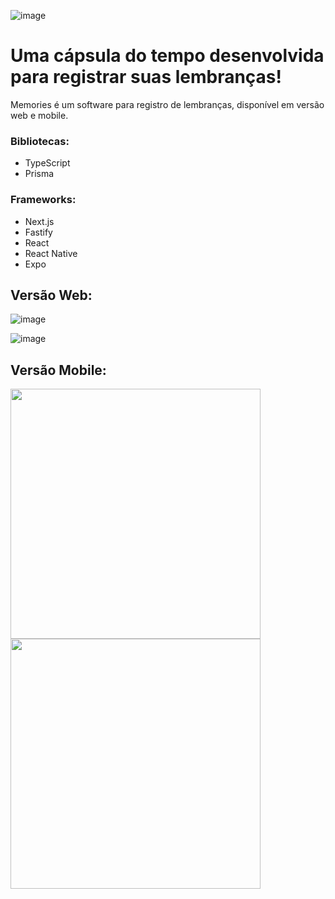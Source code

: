  ![image](https://github.com/fabenejr/nlw_spacetime/assets/48933112/2e3db0f2-6d5a-42b2-8651-f2a254022a08) 
 
# Uma cápsula do tempo desenvolvida para registrar suas lembranças! 

Memories é um software para registro de lembranças, disponível em versão web e mobile. 

### Bibliotecas:
- TypeScript  
- Prisma


### Frameworks:
- Next.js   
- Fastify
- React
- React Native
- Expo


## Versão Web:

![image](https://github.com/fabenejr/nlw_spacetime/assets/48933112/48c61b2f-8ed5-49d9-b887-5ba7243ed90e)

![image](https://github.com/fabenejr/nlw_spacetime/assets/48933112/e8384dc1-a05f-46d4-bc71-32a4a6d075fe)

## Versão Mobile:


<img src="https://github.com/fabenejr/nlw_spacetime/assets/48933112/79b83280-e8ec-42d8-882c-324605ae5fc8" style="width: 400px;" />

<img src="https://github.com/fabenejr/nlw_spacetime/assets/48933112/5f62503a-e3fc-445b-bc55-18484c3889fc" style="width: 400px;" />

